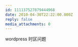 ```yaml
---
id: 111137527879444968
date: 2010-04-30T22:22:00.000Z
reply: false
media_attachments: 0
---
```


wordpress 时区问题 ​​​​

